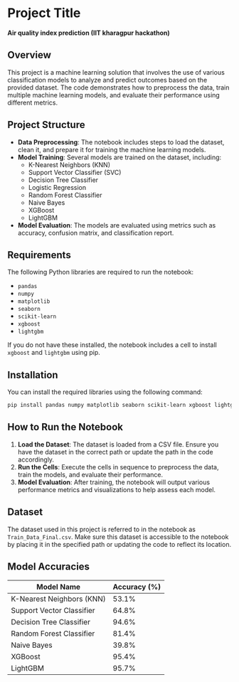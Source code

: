 # Project Title

**Air quality index prediction (IIT kharagpur hackathon)**

## Overview

This project is a machine learning solution that involves the use of various classification models to analyze and predict outcomes based on the provided dataset. The code demonstrates how to preprocess the data, train multiple machine learning models, and evaluate their performance using different metrics.

## Project Structure

- **Data Preprocessing**: The notebook includes steps to load the dataset, clean it, and prepare it for training the machine learning models.
- **Model Training**: Several models are trained on the dataset, including:
  - K-Nearest Neighbors (KNN)
  - Support Vector Classifier (SVC)
  - Decision Tree Classifier
  - Logistic Regression
  - Random Forest Classifier
  - Naive Bayes
  - XGBoost
  - LightGBM
- **Model Evaluation**: The models are evaluated using metrics such as accuracy, confusion matrix, and classification report.

## Requirements

The following Python libraries are required to run the notebook:

- `pandas`
- `numpy`
- `matplotlib`
- `seaborn`
- `scikit-learn`
- `xgboost`
- `lightgbm`

If you do not have these installed, the notebook includes a cell to install `xgboost` and `lightgbm` using pip.

## Installation

You can install the required libraries using the following command:

```bash
pip install pandas numpy matplotlib seaborn scikit-learn xgboost lightgbm
```

## How to Run the Notebook

1. **Load the Dataset**: The dataset is loaded from a CSV file. Ensure you have the dataset in the correct path or update the path in the code accordingly.
2. **Run the Cells**: Execute the cells in sequence to preprocess the data, train the models, and evaluate their performance.
3. **Model Evaluation**: After training, the notebook will output various performance metrics and visualizations to help assess each model.

## Dataset

The dataset used in this project is referred to in the notebook as `Train_Data_Final.csv`. Make sure this dataset is accessible to the notebook by placing it in the specified path or updating the code to reflect its location.

## Model Accuracies

| Model Name                 | Accuracy (%) |
|----------------------------|--------------|
| K-Nearest Neighbors (KNN)   |   53.1%           |
| Support Vector Classifier   |   64.8%           |
| Decision Tree Classifier    |   94.6%           |
| Random Forest Classifier    |   81.4%           |
| Naive Bayes                 |   39.8%           |
| XGBoost                     |   95.4%           |
| LightGBM                    |   95.7%           |
